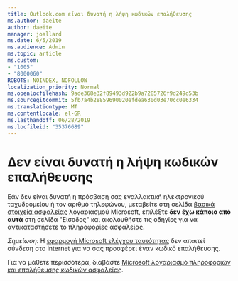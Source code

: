 ```yaml
---
title: Outlook.com είναι δυνατή η λήψη κωδικών επαλήθευσης
ms.author: daeite
author: daeite
manager: joallard
ms.date: 6/5/2019
ms.audience: Admin
ms.topic: article
ms.custom:
- "1005"
- "8000060"
ROBOTS: NOINDEX, NOFOLLOW
localization_priority: Normal
ms.openlocfilehash: 9ade368e32f89493d922b9a7285726f9d249d53b
ms.sourcegitcommit: 5fb7a4b28859690020efdea630d03e70cc0e6334
ms.translationtype: MT
ms.contentlocale: el-GR
ms.lasthandoff: 06/28/2019
ms.locfileid: "35376689"
---
```

# <a name="cant-get-verification-codes"></a>Δεν είναι δυνατή η λήψη κωδικών επαλήθευσης

Εάν δεν είναι δυνατή η πρόσβαση σας εναλλακτική ηλεκτρονικού ταχυδρομείου ή τον αριθμό τηλεφώνου, μεταβείτε στη σελίδα [βασικά στοιχεία ασφαλείας](https://account.microsoft.com/security) λογαριασμού Microsoft, επιλέξτε **δεν έχω κάποιο από αυτά** στη σελίδα "Είσοδος" και ακολουθήστε τις οδηγίες για να αντικαταστήσετε το πληροφορίες ασφαλείας.

*Σημείωση:* Η [εφαρμογή Microsoft ελέγχου ταυτότητας](https://go.microsoft.com/fwlink/?linkid=2016117) δεν απαιτεί σύνδεση στο internet για να σας προσφέρει έναν κωδικό επαλήθευσης.

Για να μάθετε περισσότερα, διαβάστε [Microsoft λογαριασμό πληροφοριών και επαλήθευσης κωδικών ασφαλείας](https://support.microsoft.com/help/12428/).